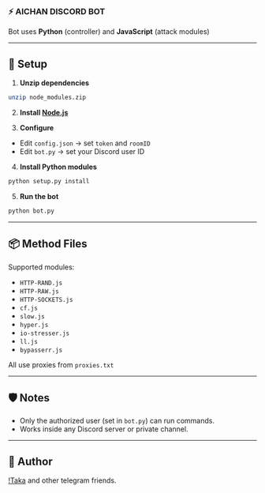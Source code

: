 ### ⚡ AICHAN DISCORD BOT  

Bot uses **Python** (controller) and **JavaScript** (attack modules)

---

## 🚀 Setup

1. **Unzip dependencies**
```bash
unzip node_modules.zip
```

2. **Install [Node.js](https://nodejs.org)**

3. **Configure**
- Edit `config.json` → set `token` and `roomID`
- Edit `bot.py` → set your Discord user ID

4. **Install Python modules**
```bash
python setup.py install
```

5. **Run the bot**
```bash
python bot.py
```

---

## 📦 Method Files

Supported modules:
- `HTTP-RAND.js`
- `HTTP-RAW.js`
- `HTTP-SOCKETS.js`
- `cf.js`
- `slow.js`
- `hyper.js`
- `io-stresser.js`
- `ll.js`
- `bypasserr.js`

All use proxies from `proxies.txt`

---

## 🛡️ Notes

- Only the authorized user (set in `bot.py`) can run commands.
- Works inside any Discord server or private channel.

---

## 👑 Author

[!Taka](https://github.com/Takawell/) and other telegram friends.
